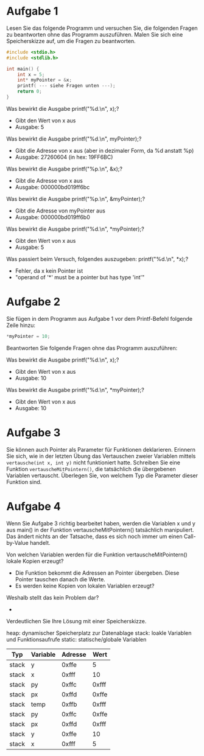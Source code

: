 # Aufgabe 1

Lesen Sie das folgende Programm und versuchen Sie, die folgenden Fragen zu beantworten ohne das Programm auszuführen. Malen Sie sich eine Speicherskizze auf, um die Fragen zu beantworten.

```c
#include <stdio.h>
#include <stdlib.h>

int main() {
    int x = 5;
    int* myPointer = &x;
    printf( --- siehe Fragen unten ---);
    return 0;
}
```

Was bewirkt die Ausgabe printf("%d.\n", x);?

- Gibt den Wert von x aus
- Ausgabe: 5

Was bewirkt die Ausgabe printf("%d.\n", myPointer);?

- Gibt die Adresse von x aus (aber in dezimaler Form, da %d anstatt %p)
- Ausgabe: 27260604 (in hex: 19FF6BC)

Was bewirkt die Ausgabe printf("%p.\n", &x);?

- Gibt die Adresse von x aus
- Ausgabe: 000000bd019ff6bc

Was bewirkt die Ausgabe printf("%p.\n", &myPointer);?

- Gibt die Adresse von myPointer aus
- Ausgabe: 000000bd019ff6b0

Was bewirkt die Ausgabe printf("%d.\n", \*myPointer);?

- Gibt den Wert von x aus
- Ausgabe: 5

Was passiert beim Versuch, folgendes auszugeben: printf("%d.\n", \*x);?

- Fehler, da x kein Pointer ist
- "operand of '\*' must be a pointer but has type 'int'"

# Aufgabe 2

Sie fügen in dem Programm aus Aufgabe 1 vor dem Printf-Befehl folgende Zeile hinzu:

```c
*myPointer = 10;
```

Beantworten Sie folgende Fragen ohne das Programm auszuführen:

Was bewirkt die Ausgabe printf("%d.\n", x);?

- Gibt den Wert von x aus
- Ausgabe: 10

Was bewirkt die Ausgabe printf("%d.\n", \*myPointer);?

- Gibt den Wert von x aus
- Ausgabe: 10

# Aufgabe 3

Sie können auch Pointer als Parameter für Funktionen deklarieren. Erinnern Sie sich, wie in der letzten Übung das Vertauschen zweier Variablen mittels `vertausche(int x, int y)` nicht funktioniert hatte. Schreiben Sie eine Funktion `vertauscheMitPointern()`, die tatsächlich die übergebenen Variablen vertauscht. Überlegen Sie, von welchem Typ die Parameter dieser Funktion sind.

# Aufgabe 4

Wenn Sie Aufgabe 3 richtig bearbeitet haben, werden die Variablen x und y aus main() in der Funktion vertauscheMitPointern() tatsächlich manipuliert. Das ändert nichts an der Tatsache, dass es sich noch immer um einen Call-by-Value handelt.

Von welchen Variablen werden für die Funktion vertauscheMitPointern() lokale Kopien erzeugt?

- Die Funktion bekommt die Adressen an Pointer übergeben. Diese Pointer tauschen danach die Werte.
- Es werden keine Kopien von lokalen Variablen erzeugt?

Weshalb stellt das kein Problem dar?

-

Verdeutlichen Sie Ihre Lösung mit einer Speicherskizze.

heap: dynamischer Speicherplatz zur Datenablage
stack: loakle Variablen und Funktionsaufrufe
static: statische/globale Variablen

| Typ   | Variable | Adresse | Wert  |
| ----- | -------- | ------- | ----- |
| stack | y        | 0xffe   | 5     |
| stack | x        | 0xfff   | 10    |
| stack | py       | 0xffc   | 0xfff |
| stack | px       | 0xffd   | 0xffe |
| stack | temp     | 0xffb   | 0xfff |
| stack | py       | 0xffc   | 0xffe |
| stack | px       | 0xffd   | 0xfff |
| stack | y        | 0xffe   | 10    |
| stack | x        | 0xfff   | 5     |
